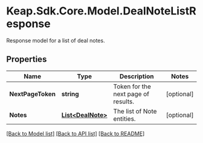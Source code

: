 # Keap.Sdk.Core.Model.DealNoteListResponse
Response model for a list of deal notes.

## Properties

Name | Type | Description | Notes
------------ | ------------- | ------------- | -------------
**NextPageToken** | **string** | Token for the next page of results. | [optional] 
**Notes** | [**List&lt;DealNote&gt;**](DealNote.md) | The list of Note entities. | [optional] 

[[Back to Model list]](../README.md#documentation-for-models) [[Back to API list]](../README.md#documentation-for-api-endpoints) [[Back to README]](../README.md)

